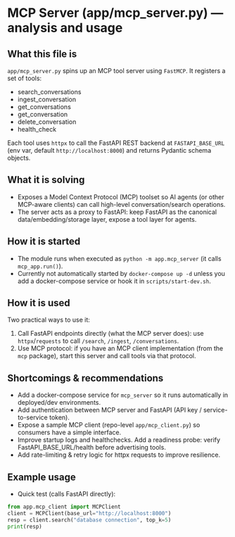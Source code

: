 # MCP Server (app/mcp_server.py) — analysis and usage

## What this file is
`app/mcp_server.py` spins up an MCP tool server using `FastMCP`. It registers a set of tools:
- search_conversations
- ingest_conversation
- get_conversations
- get_conversation
- delete_conversation
- health_check

Each tool uses `httpx` to call the FastAPI REST backend at `FASTAPI_BASE_URL` (env var, default `http://localhost:8000`) and returns Pydantic schema objects.

## What it is solving
- Exposes a Model Context Protocol (MCP) toolset so AI agents (or other MCP-aware clients) can call high-level conversation/search operations.
- The server acts as a proxy to FastAPI: keep FastAPI as the canonical data/embedding/storage layer, expose a tool layer for agents.

## How it is started
- The module runs when executed as `python -m app.mcp_server` (it calls `mcp_app.run()`).
- Currently not automatically started by `docker-compose up -d` unless you add a docker-compose service or hook it in `scripts/start-dev.sh`.

## How it is used
Two practical ways to use it:
1. Call FastAPI endpoints directly (what the MCP server does): use `httpx`/`requests` to call `/search`, `/ingest`, `/conversations`.
2. Use MCP protocol: if you have an MCP client implementation (from the `mcp` package), start this server and call tools via that protocol.

## Shortcomings & recommendations
- Add a docker-compose service for `mcp_server` so it runs automatically in deployed/dev environments.
- Add authentication between MCP server and FastAPI (API key / service-to-service token).
- Expose a sample MCP client (repo-level `app/mcp_client.py`) so consumers have a simple interface.
- Improve startup logs and healthchecks. Add a readiness probe: verify FastAPI_BASE_URL/health before advertising tools.
- Add rate-limiting & retry logic for httpx requests to improve resilience.

## Example usage
- Quick test (calls FastAPI directly):
```py
from app.mcp_client import MCPClient
client = MCPClient(base_url="http://localhost:8000")
resp = client.search("database connection", top_k=5)
print(resp)
